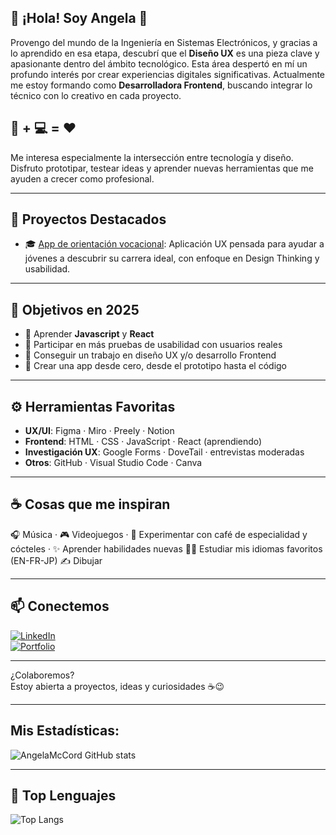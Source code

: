 ## 👋 ¡Hola! Soy Angela 🌺

Provengo del mundo de la Ingeniería en Sistemas Electrónicos, y gracias a lo aprendido en esa etapa, descubrí que el **Diseño UX** es una pieza clave y apasionante dentro del ámbito tecnológico. Esta área despertó en mí un profundo interés por crear experiencias digitales significativas. Actualmente me estoy formando como **Desarrolladora Frontend**, buscando integrar lo técnico con lo creativo en cada proyecto.

## 🎨 + 💻 = ❤️

Me interesa especialmente la intersección entre tecnología y diseño.  
Disfruto prototipar, testear ideas y aprender nuevas herramientas que me ayuden a crecer como profesional.

---

## 🌟 Proyectos Destacados

- 🎓 [App de orientación vocacional](https://github.com/tuusuario/proyecto-vocacional): Aplicación UX pensada para ayudar a jóvenes a descubrir su carrera ideal, con enfoque en Design Thinking y usabilidad.

---

## 🎯 Objetivos en 2025

- 🧠 Aprender **Javascript** y **React**
- 🔎 Participar en más pruebas de usabilidad con usuarios reales
- 💼 Conseguir un trabajo en diseño UX y/o desarrollo Frontend
- 📱 Crear una app desde cero, desde el prototipo hasta el código

---

## ⚙️ Herramientas Favoritas

- **UX/UI**: Figma · Miro · Preely · Notion  
- **Frontend**: HTML · CSS · JavaScript · React (aprendiendo)  
- **Investigación UX**: Google Forms · DoveTail · entrevistas moderadas  
- **Otros**: GitHub · Visual Studio Code · Canva

---

## ☕ Cosas que me inspiran

🎧 Música · 🎮 Videojuegos · 🧪 Experimentar con café de especialidad y cócteles · ✨ Aprender habilidades nuevas 🐱‍👓 Estudiar mis idiomas favoritos (EN-FR-JP) ✍ Dibujar

---

## 📫 Conectemos

[![LinkedIn](https://img.shields.io/badge/LinkedIn-blue?style=flat&logo=linkedin&logoColor=white)](https://www.linkedin.com/in/angela-cordero-c12/)  
[![Portfolio](https://img.shields.io/badge/Portafolio-Web-green?style=flat&logo=web&logoColor=white)](https://uxfol.io/804ecd98)

---

¿Colaboremos?  
Estoy abierta a proyectos, ideas y curiosidades ☕😉

---
## Mis Estadísticas:

![AngelaMcCord GitHub stats](https://github-readme-stats.vercel.app/api?username=AngelaMcCord&show_icons=true&theme=rose_pine)

---

## 🧠 Top Lenguajes

![Top Langs](https://github-readme-stats.vercel.app/api/top-langs/?username=AngelaMcCord&layout=compact&theme=rose_pine)
